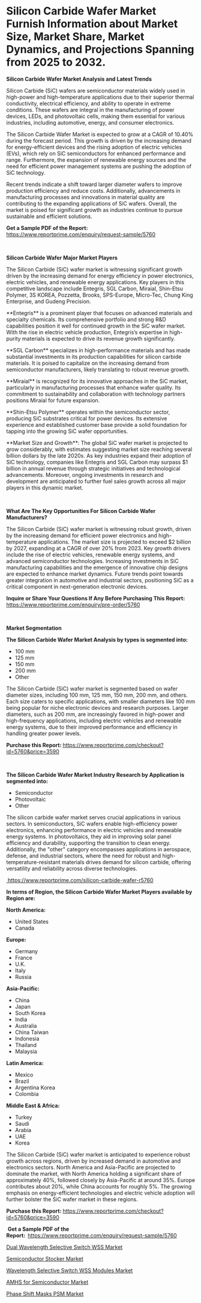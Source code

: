 <p><h1>Silicon Carbide Wafer Market Furnish Information about Market Size, Market Share, Market Dynamics, and Projections Spanning from 2025 to 2032.</h1></p><p><strong>Silicon Carbide Wafer Market Analysis and Latest Trends</strong></p>
<p><p>Silicon Carbide (SiC) wafers are semiconductor materials widely used in high-power and high-temperature applications due to their superior thermal conductivity, electrical efficiency, and ability to operate in extreme conditions. These wafers are integral in the manufacturing of power devices, LEDs, and photovoltaic cells, making them essential for various industries, including automotive, energy, and consumer electronics.</p><p>The Silicon Carbide Wafer Market is expected to grow at a CAGR of 10.40% during the forecast period. This growth is driven by the increasing demand for energy-efficient devices and the rising adoption of electric vehicles (EVs), which rely on SiC semiconductors for enhanced performance and range. Furthermore, the expansion of renewable energy sources and the need for efficient power management systems are pushing the adoption of SiC technology.</p><p>Recent trends indicate a shift toward larger diameter wafers to improve production efficiency and reduce costs. Additionally, advancements in manufacturing processes and innovations in material quality are contributing to the expanding applications of SiC wafers. Overall, the market is poised for significant growth as industries continue to pursue sustainable and efficient solutions.</p></p>
<p><strong>Get a Sample PDF of the Report:&nbsp;</strong> <a href="https://www.reportprime.com/enquiry/request-sample/5760?utm_campaign=1845&utm_medium=2&utm_source=Github&utm_content=ia&utm_term=19032025&utm_id=silicon-carbide-wafer">https://www.reportprime.com/enquiry/request-sample/5760</a></p>
<p>&nbsp;</p>
<p><strong>Silicon Carbide Wafer Major Market Players</strong></p>
<p><p>The Silicon Carbide (SiC) wafer market is witnessing significant growth driven by the increasing demand for energy efficiency in power electronics, electric vehicles, and renewable energy applications. Key players in this competitive landscape include Entegris, SGL Carbon, Miraial, Shin-Etsu Polymer, 3S KOREA, Pozzetta, Brooks, SPS-Europe, Micro-Tec, Chung King Enterprise, and Gudeng Precision.</p><p>**Entegris** is a prominent player that focuses on advanced materials and specialty chemicals. Its comprehensive portfolio and strong R&D capabilities position it well for continued growth in the SiC wafer market. With the rise in electric vehicle production, Entegris’s expertise in high-purity materials is expected to drive its revenue growth significantly.</p><p>**SGL Carbon** specializes in high-performance materials and has made substantial investments in its production capabilities for silicon carbide materials. It is poised to capitalize on the increasing demand from semiconductor manufacturers, likely translating to robust revenue growth.</p><p>**Miraial** is recognized for its innovative approaches in the SiC market, particularly in manufacturing processes that enhance wafer quality. Its commitment to sustainability and collaboration with technology partners positions Miraial for future expansion.</p><p>**Shin-Etsu Polymer** operates within the semiconductor sector, producing SiC substrates critical for power devices. Its extensive experience and established customer base provide a solid foundation for tapping into the growing SiC wafer opportunities.</p><p>**Market Size and Growth**: The global SiC wafer market is projected to grow considerably, with estimates suggesting market size reaching several billion dollars by the late 2020s. As key industries expand their adoption of SiC technology, companies like Entegris and SGL Carbon may surpass $1 billion in annual revenue through strategic initiatives and technological advancements. Moreover, ongoing investments in research and development are anticipated to further fuel sales growth across all major players in this dynamic market.</p></p>
<p>&nbsp;</p>
<p><strong>What Are The Key Opportunities For Silicon Carbide Wafer Manufacturers?</strong></p>
<p><p>The Silicon Carbide (SiC) wafer market is witnessing robust growth, driven by the increasing demand for efficient power electronics and high-temperature applications. The market size is projected to exceed $2 billion by 2027, expanding at a CAGR of over 20% from 2023. Key growth drivers include the rise of electric vehicles, renewable energy systems, and advanced semiconductor technologies. Increasing investments in SiC manufacturing capabilities and the emergence of innovative chip designs are expected to enhance market dynamics. Future trends point towards greater integration in automotive and industrial sectors, positioning SiC as a critical component in next-generation electronic devices.</p></p>
<p><strong>Inquire or Share Your Questions If Any Before Purchasing This Report:</strong> <a href="https://www.reportprime.com/enquiry/pre-order/5760?utm_campaign=1845&utm_medium=2&utm_source=Github&utm_content=ia&utm_term=19032025&utm_id=silicon-carbide-wafer">https://www.reportprime.com/enquiry/pre-order/5760</a></p>
<p>&nbsp;</p>
<p><strong>Market Segmentation</strong></p>
<p><strong>The Silicon Carbide Wafer Market Analysis by types is segmented into:</strong></p>
<p><ul><li>100 mm</li><li>125 mm</li><li>150 mm</li><li>200 mm</li><li>Other</li></ul></p>
<p><p>The Silicon Carbide (SiC) wafer market is segmented based on wafer diameter sizes, including 100 mm, 125 mm, 150 mm, 200 mm, and others. Each size caters to specific applications, with smaller diameters like 100 mm being popular for niche electronic devices and research purposes. Larger diameters, such as 200 mm, are increasingly favored in high-power and high-frequency applications, including electric vehicles and renewable energy systems, due to their improved performance and efficiency in handling greater power levels.</p></p>
<p><strong>Purchase this Report:&nbsp;</strong><a href="https://www.reportprime.com/checkout?id=5760&price=3590&utm_campaign=1845&utm_medium=2&utm_source=Github&utm_content=ia&utm_term=19032025&utm_id=silicon-carbide-wafer">https://www.reportprime.com/checkout?id=5760&price=3590</a></p>
<p>&nbsp;</p>
<p><strong>The Silicon Carbide Wafer Market Industry Research by Application is segmented into:</strong></p>
<p><ul><li>Semiconductor</li><li>Photovoltaic</li><li>Other</li></ul></p>
<p><p>The silicon carbide wafer market serves crucial applications in various sectors. In semiconductors, SiC wafers enable high-efficiency power electronics, enhancing performance in electric vehicles and renewable energy systems. In photovoltaics, they aid in improving solar panel efficiency and durability, supporting the transition to clean energy. Additionally, the "other" category encompasses applications in aerospace, defense, and industrial sectors, where the need for robust and high-temperature-resistant materials drives demand for silicon carbide, offering versatility and reliability across diverse technologies.</p></p>
<p><a href="https://www.reportprime.com/silicon-carbide-wafer-r5760?utm_campaign=1845&utm_medium=2&utm_source=Github&utm_content=ia&utm_term=19032025&utm_id=silicon-carbide-wafer">&nbsp;https://www.reportprime.com/silicon-carbide-wafer-r5760</a></p>
<p><strong>In terms of Region, the Silicon Carbide Wafer Market Players available by Region are:</strong></p>
<p>
    <p> <strong> North America: </strong>
        <ul>
            <li>United States</li>
            <li>Canada</li>
        </ul>
        </p> 
    <p> <strong> Europe: </strong>
        <ul>
            <li>Germany</li>
            <li>France</li>
            <li>U.K.</li>
            <li>Italy</li>
            <li>Russia</li>
        </ul>
        </p> 
    <p> <strong> Asia-Pacific: </strong>
        <ul>
            <li>China</li>
            <li>Japan</li>
            <li>South Korea</li>
            <li>India</li>
            <li>Australia</li>
            <li>China Taiwan</li>
            <li>Indonesia</li>
            <li>Thailand</li>
            <li>Malaysia</li>
        </ul>
        </p> 
    <p> <strong> Latin America: </strong>
        <ul>
            <li>Mexico</li>
            <li>Brazil</li>
            <li>Argentina Korea</li>
            <li>Colombia</li>
        </ul>
        </p> 
    <p> <strong> Middle East & Africa: </strong>
        <ul>
            <li>Turkey</li>
            <li>Saudi</li>
            <li>Arabia</li>
            <li>UAE</li>
            <li>Korea</li>
        </ul>
    </p>
    </p>
<p><p>The Silicon Carbide (SiC) wafer market is anticipated to experience robust growth across regions, driven by increased demand in automotive and electronics sectors. North America and Asia-Pacific are projected to dominate the market, with North America holding a significant share of approximately 40%, followed closely by Asia-Pacific at around 35%. Europe contributes about 20%, while China accounts for roughly 5%. The growing emphasis on energy-efficient technologies and electric vehicle adoption will further bolster the SiC wafer market in these regions.</p></p>
<p><strong>Purchase this Report: </strong><a href="https://www.reportprime.com/checkout?id=5760&price=3590&utm_campaign=1845&utm_medium=2&utm_source=Github&utm_content=ia&utm_term=19032025&utm_id=silicon-carbide-wafer">https://www.reportprime.com/checkout?id=5760&price=3590</a></p>
<p>&nbsp;<strong>Get a Sample PDF of the Report:&nbsp;&nbsp;</strong><a href="https://www.reportprime.com/enquiry/request-sample/5760?utm_campaign=1845&utm_medium=2&utm_source=Github&utm_content=ia&utm_term=19032025&utm_id=silicon-carbide-wafer">https://www.reportprime.com/enquiry/request-sample/5760</a></p>
<p><strong></strong></p>
<p><p><a href="https://github.com/ceranamaduvq/Market-Research-Report-List-1/blob/main/dual-wavelength-selective-switch-wss-market.md?utm_campaign=1845&utm_medium=2&utm_source=Github&utm_content=ia&utm_term=19032025&utm_id=silicon-carbide-wafer">Dual Wavelength Selective Switch WSS Market</a></p><p><a href="https://github.com/sibellanikmn/Market-Research-Report-List-1/blob/main/semiconductor-stocker-market.md?utm_campaign=1845&utm_medium=2&utm_source=Github&utm_content=ia&utm_term=19032025&utm_id=silicon-carbide-wafer">Semiconductor Stocker Market</a></p><p><a href="https://github.com/geresalgieaz/Market-Research-Report-List-1/blob/main/wavelength-selective-switch-wss-modules-market.md?utm_campaign=1845&utm_medium=2&utm_source=Github&utm_content=ia&utm_term=19032025&utm_id=silicon-carbide-wafer">Wavelength Selective Switch WSS Modules Market</a></p><p><a href="https://github.com/heeildannas/Market-Research-Report-List-1/blob/main/amhs-for-semiconductor-market.md?utm_campaign=1845&utm_medium=2&utm_source=Github&utm_content=ia&utm_term=19032025&utm_id=silicon-carbide-wafer">AMHS for Semiconductor Market</a></p><p><a href="https://github.com/dickstoscopg/Market-Research-Report-List-1/blob/main/phase-shift-masks-psm-market.md?utm_campaign=1845&utm_medium=2&utm_source=Github&utm_content=ia&utm_term=19032025&utm_id=silicon-carbide-wafer">Phase Shift Masks PSM Market</a></p></p>